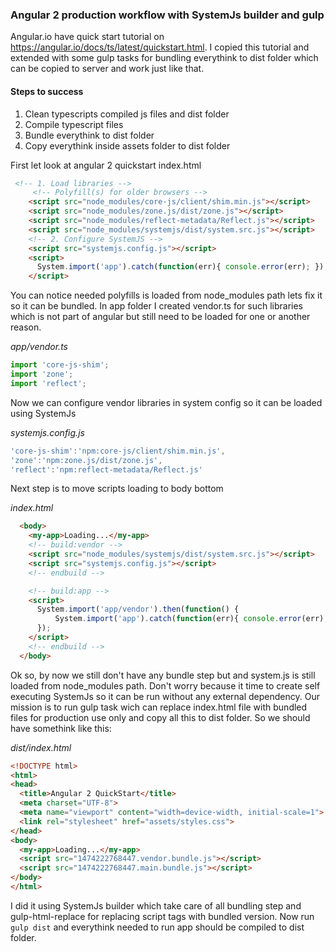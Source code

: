 ### Angular 2 production workflow with SystemJs builder and gulp

Angular.io have quick start tutorial on https://angular.io/docs/ts/latest/quickstart.html. I copied this tutorial and extended with some gulp tasks for bundling everythink to dist folder which can be copied to server and work just like that.

#### Steps to success
1. Clean typescripts compiled js files and dist folder
2. Compile typescript files
3. Bundle everythink to dist folder
4. Copy everythink inside assets folder to dist folder

First let look at angular 2 quickstart index.html

```html
 <!-- 1. Load libraries -->
     <!-- Polyfill(s) for older browsers -->
    <script src="node_modules/core-js/client/shim.min.js"></script>
    <script src="node_modules/zone.js/dist/zone.js"></script>
    <script src="node_modules/reflect-metadata/Reflect.js"></script>
    <script src="node_modules/systemjs/dist/system.src.js"></script>
    <!-- 2. Configure SystemJS -->
    <script src="systemjs.config.js"></script>
    <script>
      System.import('app').catch(function(err){ console.error(err); });
    </script>
```
You can notice needed polyfills is loaded from node_modules path lets fix it so it can be bundled. In app folder I created vendor.ts for such libraries which is not part of angular but still need to be loaded for one or another reason.

*app/vendor.ts*
```ts
import 'core-js-shim';
import 'zone';
import 'reflect';
```

Now we can configure vendor libraries in system config so it can be loaded using SystemJs

*systemjs.config.js*
```js
'core-js-shim':'npm:core-js/client/shim.min.js',
'zone':'npm:zone.js/dist/zone.js',
'reflect':'npm:reflect-metadata/Reflect.js'
```

Next step is to move scripts loading to body bottom

*index.html*

```html
  <body>
    <my-app>Loading...</my-app>
    <!-- build:vendor -->
    <script src="node_modules/systemjs/dist/system.src.js"></script>
    <script src="systemjs.config.js"></script>
    <!-- endbuild -->

    <!-- build:app -->
    <script>
      System.import('app/vendor').then(function() {
          System.import('app').catch(function(err){ console.error(err); });
      });
    </script>
    <!-- endbuild -->
  </body>
  ```
  
  Ok so, by now we still don't have any bundle step but and system.js is still loaded from node_modules path. Don't worry because it time to create self executing SystemJs so it can be run without any external dependency. Our mission is to run gulp task wich can replace index.html file with bundled files for production use only and copy all this to dist folder. So we should have somethink like this:
  
  *dist/index.html*
  ```html
  <!DOCTYPE html>
<html>
  <head>
    <title>Angular 2 QuickStart</title>
    <meta charset="UTF-8">
    <meta name="viewport" content="width=device-width, initial-scale=1">
    <link rel="stylesheet" href="assets/styles.css">
  </head>
  <body>
    <my-app>Loading...</my-app>
    <script src="1474222768447.vendor.bundle.js"></script>
    <script src="1474222768447.main.bundle.js"></script>
  </body>
</html>
  ```

I did it using SystemJs builder which take care of all bundling step and gulp-html-replace for replacing script tags with bundled version. Now run ```gulp dist``` and everythink needed to run app should be compiled to dist folder.


